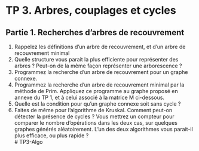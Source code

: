 # TP 3. Arbres, couplages et cycles
## Partie 1. Recherches d’arbres de recouvrement

1. Rappelez les définitions d’un arbre de recouvrement, et d’un arbre de recouvrement minimal
2. Quelle structure vous parait la plus efficiente pour représenter des arbres ? Peut-on de la même façon représenter une arborescence ?
3. Programmez la recherche d’un arbre de recouvrement pour un graphe connexe.
4. Programmez la recherche d’un arbre de recouvrement minimal par la méthode de Prim. Appliquez ce programme au graphe proposé en annexe du TP 1, et à celui associé à la matrice M ci-dessous.
5. Quelle est la condition pour qu’un graphe connexe soit sans cycle ?
6. Faites de même pour l’algorithme de Kruskal. Comment peut-on détecter la présence de cycles ? Vous mettrez un compteur pour comparer le nombre d’opérations dans les deux cas, sur quelques graphes générés aléatoirement. L’un des deux algorithmes vous parait-il plus efficace, ou plus rapide ?          
#   T P 3 - A l g o  
 